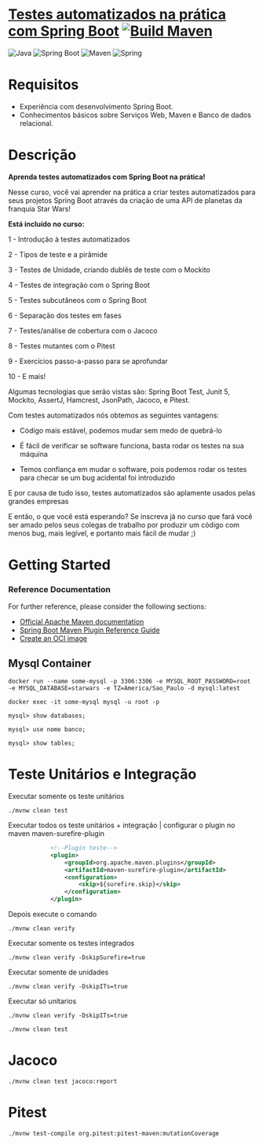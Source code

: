 # [Testes automatizados na prática com Spring Boot](https://www.udemy.com/course/testes-automatizados-na-pratica-com-spring-boot/?couponCode=ST16MT70224) [![Build Maven](https://github.com/jairosousa/sw-planet-api/actions/workflows/maven.yml/badge.svg)](https://github.com/jairosousa/sw-planet-api/actions/workflows/maven.yml)

![Java](https://img.shields.io/badge/Java-21-green?style=plastic&logo=java)
![Spring Boot](https://img.shields.io/badge/SpringBoot-3.2.2-green?style=plastic&logo=spring)
![Maven](https://img.shields.io/badge/Maven-3.9.2-green?style=plastic)
![Spring](https://img.shields.io/badge/Spring%20Boot-3.2.2-6DB33F.svg?style=plastic&logo=Spring-Boot&logoColor=white)
# Requisitos
* Experiência com desenvolvimento Spring Boot.
* Conhecimentos básicos sobre Serviços Web, Maven e Banco de dados relacional.

# Descrição
**Aprenda testes automatizados com Spring Boot na prática!**

Nesse curso, você vai aprender na prática a criar testes automatizados para seus projetos Spring Boot através da criação de uma API de planetas da franquia Star Wars!

**Está incluído no curso:**

1 - Introdução à testes automatizados

2 - Tipos de teste e a pirâmide

3 - Testes de Unidade, criando dublês de teste com o Mockito

4 - Testes de integração com o Spring Boot

5 - Testes subcutâneos com o Spring Boot

6 - Separação dos testes em fases

7 - Testes/análise de cobertura com o Jacoco

8 - Testes mutantes com o Pitest

9 - Exercícios passo-a-passo para se aprofundar

10 - E mais!

Algumas tecnologias que serão vistas são: Spring Boot Test, Junit 5, Mockito, AssertJ, Hamcrest, JsonPath, Jacoco, e Pitest.

Com testes automatizados nós obtemos as seguintes vantagens:

* Código mais estável, podemos mudar sem medo de quebrá-lo

* É fácil de verificar se software funciona, basta rodar os testes na sua máquina

* Temos confiança em mudar o software, pois podemos rodar os testes para checar se um bug acidental foi introduzido

E por causa de tudo isso, testes automatizados são aplamente usados pelas grandes empresas

E então, o que você está esperando? Se inscreva já no curso que fará você ser amado pelos seus colegas de trabalho por produzir um código com menos bug, mais legível, e portanto mais fácil de mudar ;)

# Getting Started

### Reference Documentation

For further reference, please consider the following sections:

* [Official Apache Maven documentation](https://maven.apache.org/guides/index.html)
* [Spring Boot Maven Plugin Reference Guide](https://docs.spring.io/spring-boot/docs/3.2.6/maven-plugin/reference/html/)
* [Create an OCI image](https://docs.spring.io/spring-boot/docs/3.2.6/maven-plugin/reference/html/#build-image)

## Mysql Container
```shell
docker run --name some-mysql -p 3306:3306 -e MYSQL_ROOT_PASSWORD=root -e MYSQL_DATABASE=starwars -e TZ=America/Sao_Paulo -d mysql:latest
```

```shell
docker exec -it some-mysql mysql -u root -p
```

```shell
mysql> show databases;
```

```shell
mysql> use nome banco;
```

```shell
mysql> show tables;
```

# Teste Unitários e Integração
Executar somente os teste unitários

```shell
./mvnw clean test
```

Executar todos os teste unitários + integração
| configurar o plugin no maven maven-surefire-plugin
```xml
            <!--Plugin teste-->
            <plugin>
                <groupId>org.apache.maven.plugins</groupId>
                <artifactId>maven-surefire-plugin</artifactId>
                <configuration>
                    <skip>${surefire.skip}</skip>
                </configuration>
            </plugin>
```
Depois execute o comando
```shell
./mvnw clean verify
```

Executar somente os testes integrados
```shell
./mvnw clean verify -DskipSurefire=true
```

Executar somente de unidades
```shell
./mvnw clean verify -DskipITs=true
```

Executar só unitarios
```shell
./mvnw clean verify -DskipITs=true
```

```shell
./mvnw clean test
```

# Jacoco
```shell
./mvnw clean test jacoco:report
```

# Pitest
```shell
./mvnw test-compile org.pitest:pitest-maven:mutationCoverage
```
